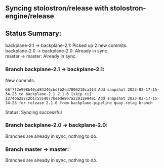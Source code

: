 ## Syncing stolostron/release with stolostron-engine/release

## Status Summary:

backplane-2.1 -> backplane-2.1: Picked up 2 new commits.  
backplane-2.0 -> backplane-2.0: Already in sync.  
master -> master: Already in sync.  

### Branch backplane-2.1 -> backplane-2.1:

New commits:

```
66f7f2e998b40cd84346cbdfb2cd7006210ca114 Add snapshot 2023-02-17-15-34-23 to backplane-2.1 2.1.6 [skip ci]
1274ba222c2b1c5554077beede807a22012e9481 Add snapshot 2023-02-17-15-34-23 for release 2.1.6 from backplane-pipeline quay-retag branch
```

Status: Syncing successful

### Branch backplane-2.0 -> backplane-2.0:

Branches are already in sync, nothing to do.

### Branch master -> master:

Branches are already in sync, nothing to do.
